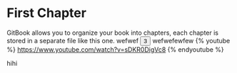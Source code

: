 # First Chapter

GitBook allows you to organize your book into chapters, each chapter is stored in a separate file like this one.
wefwef
<button>3</button>
wefwefewfew
{% youtube %} https://www.youtube.com/watch?v=sDKR0DigVc8 {% endyoutube %}

hihi